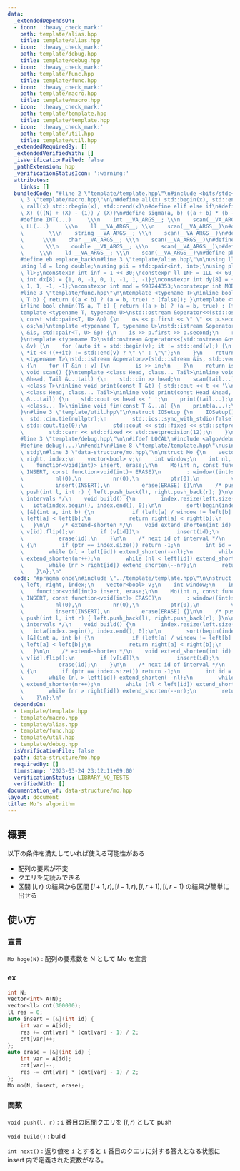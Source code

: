 ```yaml
---
data:
  _extendedDependsOn:
  - icon: ':heavy_check_mark:'
    path: template/alias.hpp
    title: template/alias.hpp
  - icon: ':heavy_check_mark:'
    path: template/debug.hpp
    title: template/debug.hpp
  - icon: ':heavy_check_mark:'
    path: template/func.hpp
    title: template/func.hpp
  - icon: ':heavy_check_mark:'
    path: template/macro.hpp
    title: template/macro.hpp
  - icon: ':heavy_check_mark:'
    path: template/template.hpp
    title: template/template.hpp
  - icon: ':heavy_check_mark:'
    path: template/util.hpp
    title: template/util.hpp
  _extendedRequiredBy: []
  _extendedVerifiedWith: []
  _isVerificationFailed: false
  _pathExtension: hpp
  _verificationStatusIcon: ':warning:'
  attributes:
    links: []
  bundledCode: "#line 2 \"template/template.hpp\"\n#include <bits/stdc++.h>\n#line\
    \ 3 \"template/macro.hpp\"\n\n#define all(x) std::begin(x), std::end(x)\n#define\
    \ rall(x) std::rbegin(x), std::rend(x)\n#define elif else if\n#define updiv(N,\
    \ X) (((N) + (X) - (1)) / (X))\n#define sigma(a, b) ((a + b) * (b - a + 1) / 2)\n\
    #define INT(...)     \\\n    int __VA_ARGS__; \\\n    scan(__VA_ARGS__)\n#define\
    \ LL(...)     \\\n    ll __VA_ARGS__; \\\n    scan(__VA_ARGS__)\n#define STR(...)\
    \        \\\n    string __VA_ARGS__; \\\n    scan(__VA_ARGS__)\n#define CHR(...)\
    \      \\\n    char __VA_ARGS__; \\\n    scan(__VA_ARGS__)\n#define DOU(...) \
    \       \\\n    double __VA_ARGS__; \\\n    scan(__VA_ARGS__)\n#define LD(...)\
    \     \\\n    ld __VA_ARGS__; \\\n    scan(__VA_ARGS__)\n#define pb push_back\n\
    #define eb emplace_back\n#line 3 \"template/alias.hpp\"\n\nusing ll = long long;\n\
    using ld = long double;\nusing pii = std::pair<int, int>;\nusing pll = std::pair<ll,\
    \ ll>;\nconstexpr int inf = 1 << 30;\nconstexpr ll INF = 1LL << 60;\nconstexpr\
    \ int dx[8] = {1, 0, -1, 0, 1, -1, 1, -1};\nconstexpr int dy[8] = {0, 1, 0, -1,\
    \ 1, 1, -1, -1};\nconstexpr int mod = 998244353;\nconstexpr int MOD = 1e9 + 7;\n\
    #line 3 \"template/func.hpp\"\n\ntemplate <typename T>\ninline bool chmax(T& a,\
    \ T b) { return ((a < b) ? (a = b, true) : (false)); }\ntemplate <typename T>\n\
    inline bool chmin(T& a, T b) { return ((a > b) ? (a = b, true) : (false)); }\n\
    template <typename T, typename U>\nstd::ostream &operator<<(std::ostream &os,\
    \ const std::pair<T, U> &p) {\n    os << p.first << \" \" << p.second;\n    return\
    \ os;\n}\ntemplate <typename T, typename U>\nstd::istream &operator>>(std::istream\
    \ &is, std::pair<T, U> &p) {\n    is >> p.first >> p.second;\n    return is;\n\
    }\ntemplate <typename T>\nstd::ostream &operator<<(std::ostream &os, const std::vector<T>\
    \ &v) {\n    for (auto it = std::begin(v); it != std::end(v);) {\n        os <<\
    \ *it << ((++it) != std::end(v) ? \" \" : \"\");\n    }\n    return os;\n}\ntemplate\
    \ <typename T>\nstd::istream &operator>>(std::istream &is, std::vector<T> &v)\
    \ {\n    for (T &in : v) {\n        is >> in;\n    }\n    return is;\n}\ninline\
    \ void scan() {}\ntemplate <class Head, class... Tail>\ninline void scan(Head\
    \ &head, Tail &...tail) {\n    std::cin >> head;\n    scan(tail...);\n}\ntemplate\
    \ <class T>\ninline void print(const T &t) { std::cout << t << '\\n'; }\ntemplate\
    \ <class Head, class... Tail>\ninline void print(const Head &head, const Tail\
    \ &...tail) {\n    std::cout << head << ' ';\n    print(tail...);\n}\ntemplate\
    \ <class... T>\ninline void fin(const T &...a) {\n    print(a...);\n    exit(0);\n\
    }\n#line 3 \"template/util.hpp\"\n\nstruct IOSetup {\n    IOSetup() {\n      \
    \  std::cin.tie(nullptr);\n        std::ios::sync_with_stdio(false);\n       \
    \ std::cout.tie(0);\n        std::cout << std::fixed << std::setprecision(12);\n\
    \        std::cerr << std::fixed << std::setprecision(12);\n    }\n} IOSetup;\n\
    #line 3 \"template/debug.hpp\"\n\n#ifdef LOCAL\n#include <algo/debug.hpp>\n#else\n\
    #define debug(...)\n#endif\n#line 8 \"template/template.hpp\"\nusing namespace\
    \ std;\n#line 3 \"data-structure/mo.hpp\"\n\nstruct Mo {\n    vector<int> left,\
    \ right, index;\n    vector<bool> v;\n    int window;\n    int nl, nr, ptr;\n\
    \    function<void(int)> insert, erase;\n\n    Mo(int n, const function<void(int)>\
    \ INSERT, const function<void(int)> ERASE)\n        : window((int)sqrt(n)),\n\
    \          nl(0),\n          nr(0),\n          ptr(0),\n          v(n, false),\n\
    \          insert(INSERT),\n          erase(ERASE) {}\n\n    /* push */\n    void\
    \ push(int l, int r) { left.push_back(l), right.push_back(r); }\n\n    /* sort\
    \ intervals */\n    void build() {\n        index.resize(left.size());\n     \
    \   iota(index.begin(), index.end(), 0);\n\n        sort(begin(index), end(index),\
    \ [&](int a, int b) {\n            if (left[a] / window != left[b] / window) return\
    \ left[a] < left[b];\n            return right[a] < right[b];\n        });\n \
    \   }\n\n    /* extend-shorten */\n    void extend_shorten(int id) {\n       \
    \ v[id].flip();\n        if (v[id])\n            insert(id);\n        else\n \
    \           erase(id);\n    }\n\n    /* next id of interval */\n    int next()\
    \ {\n        if (ptr == index.size()) return -1;\n        int id = index[ptr];\n\
    \        while (nl > left[id]) extend_shorten(--nl);\n        while (nr < right[id])\
    \ extend_shorten(nr++);\n        while (nl < left[id]) extend_shorten(nl++);\n\
    \        while (nr > right[id]) extend_shorten(--nr);\n        return index[ptr++];\n\
    \    }\n};\n"
  code: "#pragma once\n#include \"../template/template.hpp\"\n\nstruct Mo {\n    vector<int>\
    \ left, right, index;\n    vector<bool> v;\n    int window;\n    int nl, nr, ptr;\n\
    \    function<void(int)> insert, erase;\n\n    Mo(int n, const function<void(int)>\
    \ INSERT, const function<void(int)> ERASE)\n        : window((int)sqrt(n)),\n\
    \          nl(0),\n          nr(0),\n          ptr(0),\n          v(n, false),\n\
    \          insert(INSERT),\n          erase(ERASE) {}\n\n    /* push */\n    void\
    \ push(int l, int r) { left.push_back(l), right.push_back(r); }\n\n    /* sort\
    \ intervals */\n    void build() {\n        index.resize(left.size());\n     \
    \   iota(index.begin(), index.end(), 0);\n\n        sort(begin(index), end(index),\
    \ [&](int a, int b) {\n            if (left[a] / window != left[b] / window) return\
    \ left[a] < left[b];\n            return right[a] < right[b];\n        });\n \
    \   }\n\n    /* extend-shorten */\n    void extend_shorten(int id) {\n       \
    \ v[id].flip();\n        if (v[id])\n            insert(id);\n        else\n \
    \           erase(id);\n    }\n\n    /* next id of interval */\n    int next()\
    \ {\n        if (ptr == index.size()) return -1;\n        int id = index[ptr];\n\
    \        while (nl > left[id]) extend_shorten(--nl);\n        while (nr < right[id])\
    \ extend_shorten(nr++);\n        while (nl < left[id]) extend_shorten(nl++);\n\
    \        while (nr > right[id]) extend_shorten(--nr);\n        return index[ptr++];\n\
    \    }\n};\n"
  dependsOn:
  - template/template.hpp
  - template/macro.hpp
  - template/alias.hpp
  - template/func.hpp
  - template/util.hpp
  - template/debug.hpp
  isVerificationFile: false
  path: data-structure/mo.hpp
  requiredBy: []
  timestamp: '2023-03-24 23:12:11+09:00'
  verificationStatus: LIBRARY_NO_TESTS
  verifiedWith: []
documentation_of: data-structure/mo.hpp
layout: document
title: Mo's algorithm
---
```


## 概要

以下の条件を満たしていれば使える可能性がある
- 配列の要素が不変
- クエリを先読みできる
- 区間 $[l,r)$ の結果から区間 $[l+1,r),[l-1,r),[l,r+1),[l,r-1)$ の結果が簡単に出せる

## 使い方

### 宣言

`Mo hoge(N)` : 配列の要素数を N として Mo を宣言

### ex

```cpp
int N;
vector<int> A(N);
vector<ll> cnt(300000);
ll res = 0;
auto insert = [&](int id) {
    int var = A[id];
    res += cnt[var] * (cnt[var] - 1) / 2;
    cnt[var]++;
};
auto erase = [&](int id) {
    int var = A[id];
    cnt[var]--;
    res -= cnt[var] * (cnt[var] - 1) / 2;
};
Mo mo(N, insert, erase);
```

### 関数

`void push(l, r)` : `i` 番目の区間クエリを $[l, r)$ として push

`void build()` : build

`int next()` : 返り値を `i` とすると `i` 番目のクエリに対する答えとなる状態に
insert 内で定義された変数がなる。
